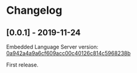 # Changelog


## [0.0.1] - 2019-11-24
Embedded Language Server version: [0a942a4a9a6cf609acc00c40126c814c5968238b](https://github.com/kraigher/rust_hdl/tree/0a942a4a9a6cf609acc00c40126c814c5968238b)

First release.
